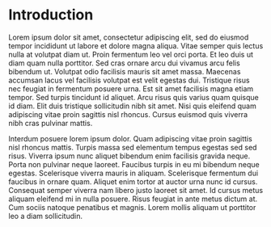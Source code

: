 # Introduction

Lorem ipsum dolor sit amet, consectetur adipiscing elit, sed do eiusmod tempor incididunt ut labore et dolore magna aliqua. Vitae semper quis lectus nulla at volutpat diam ut. Proin fermentum leo vel orci porta. Et leo duis ut diam quam nulla porttitor. Sed cras ornare arcu dui vivamus arcu felis bibendum ut. Volutpat odio facilisis mauris sit amet massa. Maecenas accumsan lacus vel facilisis volutpat est velit egestas dui. Tristique risus nec feugiat in fermentum posuere urna. Est sit amet facilisis magna etiam tempor. Sed turpis tincidunt id aliquet. Arcu risus quis varius quam quisque id diam. Elit duis tristique sollicitudin nibh sit amet. Nisi quis eleifend quam adipiscing vitae proin sagittis nisl rhoncus. Cursus euismod quis viverra nibh cras pulvinar mattis.

Interdum posuere lorem ipsum dolor. Quam adipiscing vitae proin sagittis nisl rhoncus mattis. Turpis massa sed elementum tempus egestas sed sed risus. Viverra ipsum nunc aliquet bibendum enim facilisis gravida neque. Porta non pulvinar neque laoreet. Faucibus turpis in eu mi bibendum neque egestas. Scelerisque viverra mauris in aliquam. Scelerisque fermentum dui faucibus in ornare quam. Aliquet enim tortor at auctor urna nunc id cursus. Consequat semper viverra nam libero justo laoreet sit amet. Id cursus metus aliquam eleifend mi in nulla posuere. Risus feugiat in ante metus dictum at. Cum sociis natoque penatibus et magnis. Lorem mollis aliquam ut porttitor leo a diam sollicitudin.
